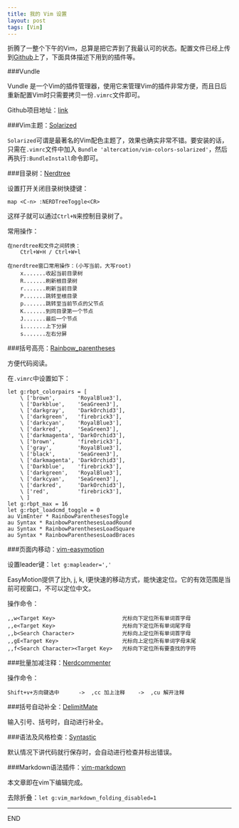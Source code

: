 ```yaml
---
title: 我的 Vim 设置
layout: post
tags: [Vim]
---
```


折腾了一整个下午的Vim，总算是把它弄到了我最认可的状态。配置文件已经上传到[Github](http://github.com/yichenluan/JVIM)上了，下面具体描述下用到的插件等。

###Vundle

Vundle 是一个Vim的插件管理器，使用它来管理Vim的插件非常方便，而且日后重新配置Vim时只需要拷贝一份`.vimrc`文件即可。

Github项目地址：[link](https://github.com/gmarik/Vundle.vim)


###Vim主题：[Solarized](http://ethanschoonover.com/solarized)


`Solarized`可谓是最著名的Vim配色主题了，效果也确实非常不错。要安装的话，只需在`.vimrc`文件中加入 `Bundle 'altercation/vim-colors-solarized'`，然后再执行`:BundleInstall`命令即可。

###目录树：[Nerdtree](https://github.com/scrooloose/nerdtree)

设置打开关闭目录树快捷键：

```
map <C-n> :NERDTreeToggle<CR>
```

这样子就可以通过`Ctrl+N`来控制目录树了。

常用操作：

```
在nerdtree和文件之间转换：
    Ctrl+W+H / Ctrl+W+l

在nerdtree窗口常用操作：(小写当前，大写root)
    x.......收起当前目录树
    R.......刷新根目录树
    r.......刷新当前目录
    P.......跳转至根目录
    p.......跳转至当前节点的父节点
    K.......到同目录第一个节点
    J.......最后一个节点
    i.......上下分屏
    s.......左右分屏
```
###括号高亮：[Rainbow_parentheses](https://github.com/kien/rainbow_parentheses.vim)

方便代码阅读。

在`.vimrc`中设置如下：

```
let g:rbpt_colorpairs = [
    \ ['brown',       'RoyalBlue3'],
    \ ['Darkblue',    'SeaGreen3'],
    \ ['darkgray',    'DarkOrchid3'],
    \ ['darkgreen',   'firebrick3'],
    \ ['darkcyan',    'RoyalBlue3'],
    \ ['darkred',     'SeaGreen3'],
    \ ['darkmagenta', 'DarkOrchid3'],
    \ ['brown',       'firebrick3'],
    \ ['gray',        'RoyalBlue3'],
    \ ['black',       'SeaGreen3'],
    \ ['darkmagenta', 'DarkOrchid3'],
    \ ['Darkblue',    'firebrick3'],
    \ ['darkgreen',   'RoyalBlue3'],
    \ ['darkcyan',    'SeaGreen3'],
    \ ['darkred',     'DarkOrchid3'],
    \ ['red',         'firebrick3'],
    \ ]
let g:rbpt_max = 16
let g:rbpt_loadcmd_toggle = 0
au VimEnter * RainbowParenthesesToggle
au Syntax * RainbowParenthesesLoadRound
au Syntax * RainbowParenthesesLoadSquare
au Syntax * RainbowParenthesesLoadBraces
```


###页面内移动：[vim-easymotion](https://github.com/Lokaltog/vim-easymotion)

设置leader键：`let g:mapleader=','`

EasyMotion提供了比h, j, k, l更快速的移动方式，能快速定位。它的有效范围是当前可视窗口，不可以定位中文。

操作命令：

```
,,w<Target Key>                     光标向下定位所有单词首字母
,,e<Target Key>                     光标向下定位所有单词尾字母
,,b<Search Character>               光标向上定位所有单词首字母
,,gE<Target Key>                    光标向上定位所有单词字母末尾
,,f<Search Character><Target Key>   光标向下定位所有要查找的字符
```


###批量加减注释：[Nerdcommenter](https://github.com/scrooloose/nerdcommenter)

操作命令：

```
Shift+v+方向键选中      ->  ,cc 加上注释    ->  ,cu 解开注释
```


###括号自动补全：[DelimitMate](https://github.com/Raimondi/delimitMate)

输入引号、括号时，自动进行补全。


###语法及风格检查：[Syntastic](https://github.com/scrooloose/syntastic)

默认情况下讲代码就行保存时，会自动进行检查并标出错误。

###Markdown语法插件：[vim-markdown](https://github.com/plasticboy/vim-markdown)

本文章即在vim下编辑完成。

去除折叠：`let g:vim_markdown_folding_disabled=1`


---
END
